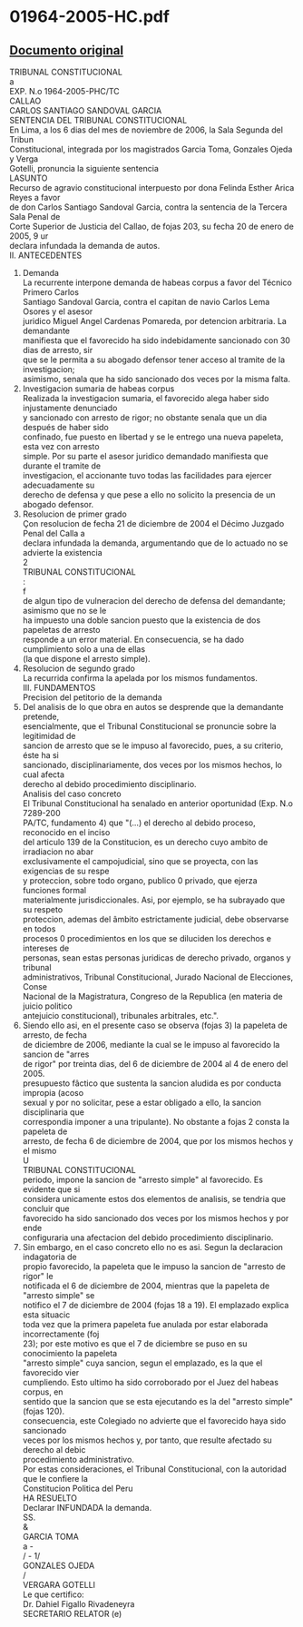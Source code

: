 
01964-2005-HC.pdf
=================
  
[Documento original](https://tc.gob.pe/jurisprudencia/2007/01964-2005-HC.pdf)  
---  
TRIBUNAL CONSTITUCIONAL  
a  
EXP. N.o 1964-2005-PHC/TC  
CALLAO  
CARLOS SANTIAGO SANDOVAL GARCIA  
SENTENCIA DEL TRIBUNAL CONSTITUCIONAL  
En Lima, a los 6 dias del mes de noviembre de 2006, la Sala Segunda del Tribun  
Constitucional, integrada por los magistrados Garcia Toma, Gonzales Ojeda y Verga  
Gotelli, pronuncia la siguiente sentencia  
LASUNTO  
Recurso de agravio constitucional interpuesto por dona Felinda Esther Arica Reyes a favor  
de don Carlos Santiago Sandoval Garcia, contra la sentencia de la Tercera Sala Penal de  
Corte Superior de Justicia del Callao, de fojas 203, su fecha 20 de enero de 2005, 9 ur  
declara infundada la demanda de autos.  
II. ANTECEDENTES  
1. Demanda  
La recurrente interpone demanda de habeas corpus a favor del Técnico Primero Carlos  
Santiago Sandoval Garcia, contra el capitan de navio Carlos Lema Osores y el asesor  
juridico Miguel Angel Cardenas Pomareda, por detencion arbitraria. La demandante  
manifiesta que el favorecido ha sido indebidamente sancionado con 30 dias de arresto, sir  
que se le permita a su abogado defensor tener acceso al tramite de la investigacion;  
asimismo, senala que ha sido sancionado dos veces por la misma falta.  
2. Investigacion sumaria de habeas corpus  
Realizada la investigacion sumaria, el favorecido alega haber sido injustamente denunciado  
y sancionado con arresto de rigor; no obstante senala que un dia después de haber sido  
confinado, fue puesto en libertad y se le entrego una nueva papeleta, esta vez con arresto  
simple. Por su parte el asesor juridico demandado manifiesta que durante el tramite de  
investigacion, el accionante tuvo todas las facilidades para ejercer adecuadamente su  
derecho de defensa y que pese a ello no solicito la presencia de un abogado defensor.  
3. Resolucion de primer grado  
Çon resolucion de fecha 21 de diciembre de 2004 el Décimo Juzgado Penal del Calla a  
declara infundada la demanda, argumentando que de lo actuado no se advierte la existencia  
2  
TRIBUNAL CONSTITUCIONAL  
:  
f  
de algun tipo de vulneracion del derecho de defensa del demandante; asimismo que no se le  
ha impuesto una doble sancion puesto que la existencia de dos papeletas de arresto  
responde a un error material. En consecuencia, se ha dado cumplimiento solo a una de ellas  
(la que dispone el arresto simple).  
4. Resolucion de segundo grado  
La recurrida confirma la apelada por los mismos fundamentos.  
III. FUNDAMENTOS  
Precision del petitorio de la demanda  
1. Del analisis de lo que obra en autos se desprende que la demandante pretende,  
esencialmente, que el Tribunal Constitucional se pronuncie sobre la legitimidad de  
sancion de arresto que se le impuso al favorecido, pues, a su criterio, éste ha si  
sancionado, disciplinariamente, dos veces por los mismos hechos, lo cual afecta  
derecho al debido procedimiento disciplinario.  
Analisis del caso concreto  
El Tribunal Constitucional ha senalado en anterior oportunidad (Exp. N.o 7289-200  
PA/TC, fundamento 4) que "(...) el derecho al debido proceso, reconocido en el inciso  
del articulo 139 de la Constitucion, es un derecho cuyo ambito de irradiacion no abar  
exclusivamente el campojudicial, sino que se proyecta, con las exigencias de su respe  
y proteccion, sobre todo organo, publico 0 privado, que ejerza funciones formal  
materialmente jurisdiccionales. Asi, por ejemplo, se ha subrayado que su respeto  
proteccion, ademas del âmbito estrictamente judicial, debe observarse en todos  
procesos 0 procedimientos en los que se diluciden los derechos e intereses de  
personas, sean estas personas juridicas de derecho privado, organos y tribunal  
administrativos, Tribunal Constitucional, Jurado Nacional de Elecciones, Conse  
Nacional de la Magistratura, Congreso de la Republica (en materia de juicio politico  
antejuicio constitucional), tribunales arbitrales, etc.".  
3. Siendo ello asi, en el presente caso se observa (fojas 3) la papeleta de arresto, de fecha  
de diciembre de 2006, mediante la cual se le impuso al favorecido la sancion de "arres  
de rigor" por treinta dias, del 6 de diciembre de 2004 al 4 de enero del 2005.  
presupuesto fâctico que sustenta la sancion aludida es por conducta impropia (acoso  
sexual y por no solicitar, pese a estar obligado a ello, la sancion disciplinaria que  
correspondia imponer a una tripulante). No obstante a fojas 2 consta la papeleta de  
arresto, de fecha 6 de diciembre de 2004, que por los mismos hechos y el mismo  
U  
TRIBUNAL CONSTITUCIONAL  
periodo, impone la sancion de "arresto simple" al favorecido. Es evidente que si  
considera unicamente estos dos elementos de analisis, se tendria que concluir que  
favorecido ha sido sancionado dos veces por los mismos hechos y por ende  
configuraria una afectacion del debido procedimiento disciplinario.  
4. Sin embargo, en el caso concreto ello no es asi. Segun la declaracion indagatoria de  
propio favorecido, la papeleta que le impuso la sancion de "arresto de rigor" le  
notificada el 6 de diciembre de 2004, mientras que la papeleta de "arresto simple" se  
notifico el 7 de diciembre de 2004 (fojas 18 a 19). El emplazado explica esta situacic  
toda vez que la primera papeleta fue anulada por estar elaborada incorrectamente (foj  
23); por este motivo es que el 7 de diciembre se puso en su conocimiento la papeleta  
"arresto simple" cuya sancion, segun el emplazado, es la que el favorecido vier  
cumpliendo. Esto ultimo ha sido corroborado por el Juez del habeas corpus, en  
sentido que la sancion que se esta ejecutando es la del "arresto simple" (fojas 120).  
consecuencia, este Colegiado no advierte que el favorecido haya sido sancionado  
veces por los mismos hechos y, por tanto, que resulte afectado su derecho al debic  
procedimiento administrativo.  
Por estas consideraciones, el Tribunal Constitucional, con la autoridad que le confiere la  
Constitucion Politica del Peru  
HA RESUELTO  
Declarar INFUNDADA la demanda.  
SS.  
&  
GARCIA TOMA  
a -  
/ - 1/  
GONZALES OJEDA  
/  
VERGARA GOTELLI  
Le que certifico:  
Dr. Dahiel Figallo Rivadeneyra  
SECRETARIO RELATOR (e)